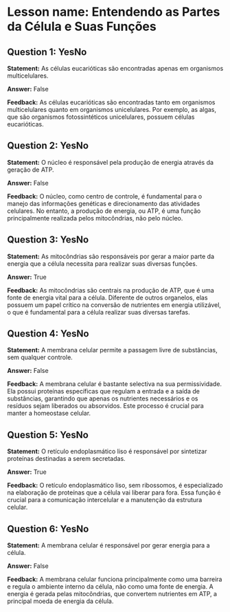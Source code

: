 # Lesson name: Entendendo as Partes da Célula e Suas Funções

## Question 1: YesNo

**Statement:** As células eucarióticas são encontradas apenas em organismos multicelulares.

**Answer:** False

**Feedback:**
As células eucarióticas são encontradas tanto em organismos multicelulares quanto em organismos unicelulares. Por exemplo, as algas, que são organismos fotossintéticos unicelulares, possuem células eucarióticas.


## Question 2: YesNo

**Statement:** O núcleo é responsável pela produção de energia através da geração de ATP.

**Answer:** False

**Feedback:**
O núcleo, como centro de controle, é fundamental para o manejo das informações genéticas e direcionamento das atividades celulares. No entanto, a produção de energia, ou ATP, é uma função principalmente realizada pelos mitocôndrias, não pelo núcleo.


## Question 3: YesNo

**Statement:** As mitocôndrias são responsáveis por gerar a maior parte da energia que a célula necessita para realizar suas diversas funções.

**Answer:** True

**Feedback:**
As mitocôndrias são centrais na produção de ATP, que é uma fonte de energia vital para a célula. Diferente de outros organelos, elas possuem um papel crítico na conversão de nutrientes em energia utilizável, o que é fundamental para a célula realizar suas diversas tarefas.


## Question 4: YesNo

**Statement:** A membrana celular permite a passagem livre de substâncias, sem qualquer controle.

**Answer:** False

**Feedback:**
A membrana celular é bastante selectiva na sua permissividade. Ela possui proteínas específicas que regulam a entrada e a saída de substâncias, garantindo que apenas os nutrientes necessários e os resíduos sejam liberados ou absorvidos. Este processo é crucial para manter a homeostase celular.


## Question 5: YesNo

**Statement:** O retículo endoplasmático liso é responsável por sintetizar proteínas destinadas a serem secretadas.

**Answer:** True

**Feedback:**
O retículo endoplasmático liso, sem ribossomos, é especializado na elaboração de proteínas que a célula vai liberar para fora. Essa função é crucial para a comunicação intercelular e a manutenção da estrutura celular.


## Question 6: YesNo

**Statement:** A membrana celular é responsável por gerar energia para a célula.

**Answer:** False

**Feedback:**
A membrana celular funciona principalmente como uma barreira e regula o ambiente interno da célula, não como uma fonte de energia. A energia é gerada pelas mitocôndrias, que convertem nutrientes em ATP, a principal moeda de energia da célula.

